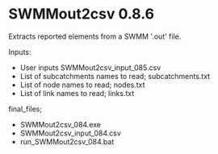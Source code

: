 SWMMout2csv 0.8.6
==============
Extracts reported elements from a SWMM '.out' file.

Inputs:
- User inputs SWMMout2csv_input_085.csv
- List of subcatchments names to read; subcatchments.txt
- List of node names to read; nodes.txt
- List of link names to read; links.txt

final_files;
- SWMMout2csv_084.exe
- SWMMout2csv_input_084.csv
- run_SWMMout2csv_084.bat
